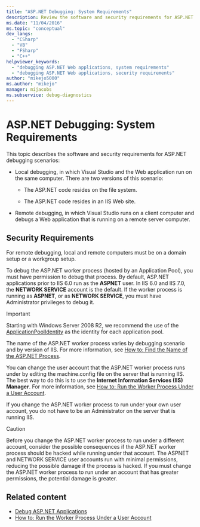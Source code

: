 ```yaml
---
title: "ASP.NET Debugging: System Requirements"
description: Review the software and security requirements for ASP.NET local debugging, in which Visual Studio and the web app run on the same computer, and remote debugging.
ms.date: "11/04/2016"
ms.topic: "conceptual"
dev_langs:
  - "CSharp"
  - "VB"
  - "FSharp"
  - "C++"
helpviewer_keywords:
  - "debugging ASP.NET Web applications, system requirements"
  - "debugging ASP.NET Web applications, security requirements"
author: "mikejo5000"
ms.author: "mikejo"
manager: mijacobs
ms.subservice: debug-diagnostics
---
```

# ASP.NET Debugging: System Requirements

This topic describes the software and security requirements for ASP.NET debugging scenarios:

- Local debugging, in which Visual Studio and the Web application run on the same computer. There are two versions of this scenario:

  - The ASP.NET code resides on the file system.

  - The ASP.NET code resides in an IIS Web site.

- Remote debugging, in which Visual Studio runs on a client computer and debugs a Web application that is running on a remote server computer.

## Security Requirements
 For remote debugging, local and remote computers must be on a domain setup or a workgroup setup.

 To debug the ASP.NET worker process (hosted by an Application Pool), you must have permission to debug that process. By default, ASP.NET applications prior to IIS 6.0 run as the **ASPNET** user. In IIS 6.0 and IIS 7.0, the **NETWORK SERVICE** account is the default. If the worker process is running as **ASPNET**, or as **NETWORK SERVICE**, you must have Administrator privileges to debug it.

 > [!IMPORTANT]
 > Starting with Windows Server 2008 R2, we recommend the use of the [ApplicationPoolIdentity](/iis/manage/configuring-security/application-pool-identities) as the identity for each application pool.

 The name of the ASP.NET worker process varies by debugging scenario and by version of IIS. For more information, see [How to: Find the Name of the ASP.NET Process](../debugger/how-to-find-the-name-of-the-aspnet-process.md).

 You can change the user account that the ASP.NET worker process runs under by editing the machine.config file on the server that is running IIS. The best way to do this is to use the **Internet Information Services (IIS) Manager**. For more information, see [How to: Run the Worker Process Under a User Account](../debugger/how-to-run-the-worker-process-under-a-user-account.md).

 If you change the ASP.NET worker process to run under your own user account, you do not have to be an Administrator on the server that is running IIS.

> [!CAUTION]
> Before you change the ASP.NET worker process to run under a different account, consider the possible consequences if the ASP.NET worker process should be hacked while running under that account. The ASPNET and NETWORK SERVICE user accounts run with minimal permissions, reducing the possible damage if the process is hacked. If you must change the ASP.NET worker process to run under an account that has greater permissions, the potential damage is greater.

## Related content

- [Debug ASP.NET Applications](../debugger/how-to-enable-debugging-for-aspnet-applications.md)
- [How to: Run the Worker Process Under a User Account](../debugger/how-to-run-the-worker-process-under-a-user-account.md)
